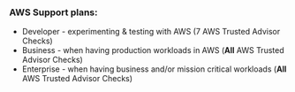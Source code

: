 ### AWS Support plans:
* Developer - experimenting & testing with AWS (7 AWS Trusted Advisor Checks)
* Business - when having production workloads in AWS (**All** AWS Trusted Advisor Checks)
* Enterprise - when having business and/or mission critical workloads (**All** AWS Trusted Advisor Checks)

